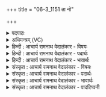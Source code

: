 +++
title = "06-3_1151 ता नो"

+++
<details><summary>पदपाठः</summary>

ता। नः꣣। वा꣡ज꣢꣯वतीः। इ꣡षः꣢꣯। आ꣣शू꣢न्। पि꣣पृतम्। अ꣡र्व꣢꣯तः। आ। इ꣡न्द्र꣢꣯म्। अ꣣ग्नि꣢म्। च꣣। वो꣡ढ꣢꣯वे। ११५१।
</details>

<details><summary>अधिमन्त्रम् (VC)</summary>

- इन्द्राग्नी
- भरद्वाजो बार्हस्पत्यः
- गायत्री
- षड्जः
</details>

<details><summary>हिन्दी : आचार्य रामनाथ वेदालंकार - विषयः</summary>

अगले मन्त्र में परमेश्वर द्वारा रचित वायु और बिजली का विषय है।
</details>

<details><summary>हिन्दी : आचार्य रामनाथ वेदालंकार - पदार्थः</summary>

पदार्थान्वय -  हे इन्द्र-अग्नि अर्थात् वायु और बिजली!(ता)वे तुम दोनों(वाजवतीः)बलसहित(इषः)अभीष्ट अन्न-धनादि को और(आशून्)शीघ्रगामी(अर्वतः)भूमि,जल एवं अन्तरिक्ष में चलनेवाले यानों तथा यन्त्रों को(पिपृतम्)प्रदान करो।(इन्द्रम्)वायु को(अग्निं च)और बिजली को,हम(वोढवे)पदार्थों को ढोने के लिए यान आदियों में(आ)प्रयुक्त करें ॥३॥
</details>

<details><summary>हिन्दी : आचार्य रामनाथ वेदालंकार - भावार्थः</summary>

भावार्थ -  परमेश्वर का ही यह महत्त्व है कि उसने ऐसे वायु और बिजली रचे हैं, जिनसे बहुत से कार्य सिद्ध किये जा सकते हैं ॥३॥ इस खण्ड में परमात्मा-जीवात्मा, मोक्ष एवं परमात्मा से रचित भौतिक अग्नि, वायु तथा विद्युत् का वर्णन होने से इस खण्ड की पूर्व खण्ड के साथ सङ्गति है ॥ अष्टम अध्याय में तृतीय खण्ड समाप्त ॥
</details>

<details><summary>संस्कृत : आचार्य रामनाथ वेदालंकार - विषयः</summary>

अथ परमेश्वररचितयोर्वायुविद्युतोर्विषयमाह।
</details>

<details><summary>संस्कृत : आचार्य रामनाथ वेदालंकार - पदार्थः</summary>

पदार्थान्वय -  हेइन्द्राग्नीवायुविद्युतौ! [यो वै वायुः स इन्द्रो य इन्द्रः स वायुः। श० ४।१।३।१९।] (ता)तौ युवाम्(वाजवतीः)बलवतीः(इषः)अभीष्टाः अन्नधनादिसंहतीः, (आशून्)शीघ्रगामिनः(अर्वतः)भूजलान्तरिक्षयानयन्त्र-समूहान् च(पिपृतम्)प्रयच्छतम्।(इन्द्रम्)वायुम्(अग्निं च)विद्युतं च,वयम्(वोढवे)पदार्थान् वोढुम्,यानादिषु(आ)आनयेम,प्रयुञ्जीमहि ॥३॥२
</details>

<details><summary>संस्कृत : आचार्य रामनाथ वेदालंकार - भावार्थः</summary>

भावार्थ -  परमेश्वरस्यैवेदं महत्त्वं यत्तेनैतादृशे वायुविद्युतौ रचिते याभ्यामनेकानि कार्याणि साद्धुं शक्यन्ते ॥३॥ अस्मिन् खण्डे परमात्मजीवात्मनोर्मोक्षस्य परमात्मरचितानां भौतिकाग्निवायुविद्युतां च वर्णनादेतत्खण्डस्य पूर्वखण्डेन संगतिरस्ति ॥
</details>

<details><summary>संस्कृत : आचार्य रामनाथ वेदालंकार - पादटिप्पनी</summary>

टिप्पनी -   १. ऋ० ६।६०।१२। २. ऋग्भाष्ये दयानन्दस्वामिना मन्त्रोऽयं विद्युदादिपदार्थैर्विमानादि- चालनविषये व्याख्यातः।
</details>